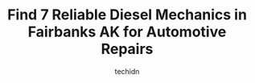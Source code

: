 ---
layout: ampstory
image: https://images.unsplash.com/photo-1604755940773-d7d32c4e43e1?ixlib=rb-4.0.3&ixid=MnwxMjA3fDB8MHxwaG90by1wYWdlfHx8fGVufDB8fHx8&auto=format&fit=crop&w=640&h=853&q=80
author: techidn
featured: false
description: Entrust your vehicle to the 7 best Diesel Mechanic in Fairbanks AK, USA and experience the difference they can make. With their extensive knowledge, state-of-the-art facilities, and commitme
title: Find 7 Reliable Diesel Mechanics in Fairbanks AK for Automotive Repairs
cover:
   title: Find 7 Reliable Diesel Mechanics in Fairbanks AK for Automotive Repairs
   subtitle: Rickpate
   background: https://images.unsplash.com/photo-1604755940773-d7d32c4e43e1?ixlib=rb-4.0.3&ixid=MnwxMjA3fDB8MHxwaG90by1wYWdlfHx8fGVufDB8fHx8&auto=format&fit=crop&w=640&h=853&q=80

pages: 
 - layout: thirds
   top: <h1>#1 FrontLine Automotive</h1>
   bottom: "<p>The folks at FrontLine are friendly and honest. Ive used several other auto repair shops around the area and nearly all of them have tried to hook me with unneeded </p>"
   background: https://www.knot35.com/toplist/wp-content/uploads/2023/06/best-diesel-mechanic-1-in-fairbanks-ak-1685840594.jpeg
   backgroundblur: true
 - layout: thirds
   top: <h1>#2 Simard Automotive Inc</h1>
   bottom: "<p>4610 768 Gaffney Rd, Fairbanks, AK 99701, United States</p>"
   background: https://www.knot35.com/toplist/wp-content/uploads/2023/06/best-diesel-mechanic-2-in-fairbanks-ak-1685840595.jpeg
   cta:
      link: https://www.knot35.com/toplist/find-7-reliable-diesel-mechanics-in-fairbanks-ak-for-automotive-repairs/
      text: Find 7 Reliable Diesel Mechanics in Fairbanks AK for Automotive Repairs
 - layout: thirds
   top: <h1>#3 Simard Automotive</h1>
   bottom: "<p>333 Illinois St, Fairbanks, AK 99701, United States</p>"
   background: https://www.knot35.com/toplist/wp-content/uploads/2023/06/best-diesel-mechanic-3-in-fairbanks-ak-1685840595.jpeg
   cta:
      link: https://www.knot35.com/toplist/find-7-reliable-diesel-mechanics-in-fairbanks-ak-for-automotive-repairs/
      text: Find 7 Reliable Diesel Mechanics in Fairbanks AK for Automotive Repairs
 - layout: thirds
   top: <h1>#4 Glacier Garage Auto Service & Repair</h1>
   bottom: "<p>3775 S Cushman St Suite B, Fairbanks, AK 99701, United States</p>"
   background: https://images.unsplash.com/photo-1488554378835-f7acf46e6c98?ixlib=rb-4.0.3&ixid=MnwxMjA3fDB8MHxwaG90by1wYWdlfHx8fGVufDB8fHx8&auto=format&fit=crop&w=640&h=853&q=80
   cta:
      link: https://www.knot35.com/toplist/find-7-reliable-diesel-mechanics-in-fairbanks-ak-for-automotive-repairs/
      text: Find 7 Reliable Diesel Mechanics in Fairbanks AK for Automotive Repairs
 - layout: thirds
   top: <h1>#5 H&H Service Center</h1>
   bottom: "<p>2090 Van Horn Rd, Fairbanks, AK 99701, United States</p>"
   background: https://images.unsplash.com/photo-1549241520-425e3dfc01cb?ixlib=rb-4.0.3&ixid=MnwxMjA3fDB8MHxwaG90by1wYWdlfHx8fGVufDB8fHx8&auto=format&fit=crop&w=640&h=853&q=80
   cta:
      link: https://www.knot35.com/toplist/find-7-reliable-diesel-mechanics-in-fairbanks-ak-for-automotive-repairs/
      text: Find 7 Reliable Diesel Mechanics in Fairbanks AK for Automotive Repairs
 - layout: thirds
   top: <h1>#6 Gabes Truck & Auto Repair LLC</h1>
   bottom: "<p>2015 Frank Ave, Fairbanks, AK 99701, United States</p>"
   background: https://images.unsplash.com/photo-1515405295579-ba7b45403062?ixlib=rb-4.0.3&ixid=MnwxMjA3fDB8MHxwaG90by1wYWdlfHx8fGVufDB8fHx8&auto=format&fit=crop&w=640&h=853&q=80
   cta:
      link: https://www.knot35.com/toplist/find-7-reliable-diesel-mechanics-in-fairbanks-ak-for-automotive-repairs/
      text: Find 7 Reliable Diesel Mechanics in Fairbanks AK for Automotive Repairs
 - layout: thirds
   top: <h1>#7 Right Choice Automotive Repair</h1>
   bottom: "<p>602 Old Steese Hwy N, Fairbanks, AK 99712, United States</p>"
   background: https://images.unsplash.com/photo-1546497974-b213c9efb599?ixlib=rb-4.0.3&ixid=MnwxMjA3fDB8MHxwaG90by1wYWdlfHx8fGVufDB8fHx8&auto=format&fit=crop&w=640&h=853&q=80
   cta:
      link: https://www.knot35.com/toplist/find-7-reliable-diesel-mechanics-in-fairbanks-ak-for-automotive-repairs/
      text: Find 7 Reliable Diesel Mechanics in Fairbanks AK for Automotive Repairs
 - layout: thirds
   middle: Continue reading...
   background: https://images.unsplash.com/photo-1489694553447-4c9339da310d?ixlib=rb-4.0.3&ixid=MnwxMjA3fDB8MHxwaG90by1wYWdlfHx8fGVufDB8fHx8&auto=format&fit=crop&w=640&h=853&q=80
   cta:
      link: https://www.knot35.com/toplist/find-7-reliable-diesel-mechanics-in-fairbanks-ak-for-automotive-repairs/
      text: Find 7 Reliable Diesel Mechanics in Fairbanks AK for Automotive Repairs
      
---